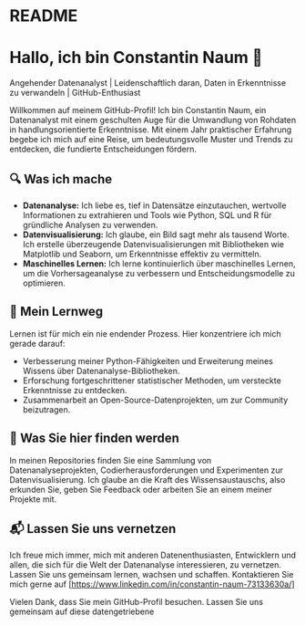 # README
 
# Hallo, ich bin Constantin Naum 👋

Angehender Datenanalyst | Leidenschaftlich daran, Daten in Erkenntnisse zu verwandeln | GitHub-Enthusiast

Willkommen auf meinem GitHub-Profil! Ich bin Constantin Naum, ein Datenanalyst mit einem geschulten Auge für die Umwandlung von Rohdaten in handlungsorientierte Erkenntnisse. Mit einem Jahr praktischer Erfahrung begebe ich mich auf eine Reise, um bedeutungsvolle Muster und Trends zu entdecken, die fundierte Entscheidungen fördern.

## 🔍 Was ich mache

- **Datenanalyse:** Ich liebe es, tief in Datensätze einzutauchen, wertvolle Informationen zu extrahieren und Tools wie Python, SQL und R für gründliche Analysen zu verwenden.
- **Datenvisualisierung:** Ich glaube, ein Bild sagt mehr als tausend Worte. Ich erstelle überzeugende Datenvisualisierungen mit Bibliotheken wie Matplotlib und Seaborn, um Erkenntnisse effektiv zu vermitteln.
- **Maschinelles Lernen:** Ich lerne kontinuierlich über maschinelles Lernen, um die Vorhersageanalyse zu verbessern und Entscheidungsmodelle zu optimieren.

## 🌱 Mein Lernweg

Lernen ist für mich ein nie endender Prozess. Hier konzentriere ich mich gerade darauf:

- Verbesserung meiner Python-Fähigkeiten und Erweiterung meines Wissens über Datenanalyse-Bibliotheken.
- Erforschung fortgeschrittener statistischer Methoden, um versteckte Erkenntnisse zu entdecken.
- Zusammenarbeit an Open-Source-Datenprojekten, um zur Community beizutragen.

## 🚀 Was Sie hier finden werden

In meinen Repositories finden Sie eine Sammlung von Datenanalyseprojekten, Codierherausforderungen und Experimenten zur Datenvisualisierung. Ich glaube an die Kraft des Wissensaustauschs, also erkunden Sie, geben Sie Feedback oder arbeiten Sie an einem meiner Projekte mit.

## 📬 Lassen Sie uns vernetzen

Ich freue mich immer, mich mit anderen Datenenthusiasten, Entwicklern und allen, die sich für die Welt der Datenanalyse interessieren, zu vernetzen. Lassen Sie uns gemeinsam lernen, wachsen und schaffen. Kontaktieren Sie mich gerne auf [https://www.linkedin.com/in/constantin-naum-73133630a/]

Vielen Dank, dass Sie mein GitHub-Profil besuchen. Lassen Sie uns gemeinsam auf diese datengetriebene 
